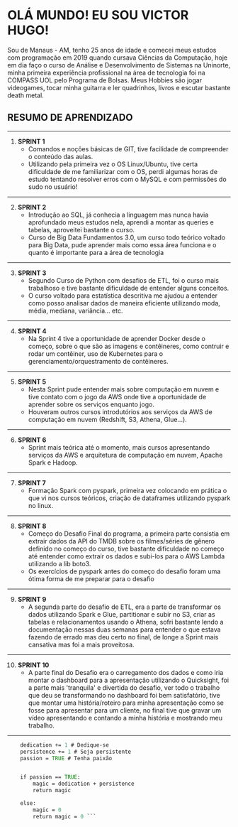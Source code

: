 # OLÁ MUNDO! EU SOU VICTOR HUGO!
Sou de Manaus - AM, tenho 25 anos de idade e comecei meus estudos com
programação em 2019 quando cursava Ciências da Computação, hoje em dia
faço o curso de Análise e Desenvolvimento de Sistemas na Uninorte, minha primeira experiência profissional na área de tecnologia foi na COMPASS UOL pelo Programa de Bolsas. Meus Hobbies são jogar videogames, tocar minha guitarra e ler quadrinhos, livros e escutar bastante death metal.


## RESUMO DE APRENDIZADO

-------------------------------------------------------------------------------------------------------------------------------------------------------------

1. **SPRINT 1**
    * Comandos e noções básicas de GIT, tive facilidade de compreender o conteúdo das aulas.
    * Utilizando pela primeira vez o OS Linux/Ubuntu, tive certa dificuldade de me familiarizar com o OS, perdi algumas horas de estudo tentando resolver erros com o MySQL e com permissões do sudo no usuário!

-------------------------------------------------------------------------------------------------------------------------------------------------------------

2. **SPRINT 2**
    * Introdução ao SQL, já conhecia a linguagem mas nunca havia aprofundado meus estudos nela, aprendi a montar as queries e tabelas, aproveitei bastante o curso.
    * Curso de Big Data Fundamentos 3.0, um curso todo teórico voltado para Big Data, pude aprender mais como essa área funciona e o quanto é importante para a área de tecnologia

-------------------------------------------------------------------------------------------------------------------------------------------------------------
3. **SPRINT 3**
    * Segundo Curso de Python com desafios de ETL, foi o curso mais trabalhoso e tive bastante dificuldade de entender alguns conceitos.
    * O curso voltado para estatística descritiva me ajudou a entender como posso analisar dados de maneira eficiente utilizando moda, média, mediana, variância... etc.

-------------------------------------------------------------------------------------------------------------------------------------------------------------
4. **SPRINT 4**
    * Na Sprint 4 tive a oportunidade de aprender Docker desde o começo, sobre o que são as imagens e contêineres, como contruir e rodar um contêiner, uso de Kubernetes para o gerenciamento/orquestramento de contêineres.

-------------------------------------------------------------------------------------------------------------------------------------------------------------
5. **SPRINT 5**
    * Nesta Sprint pude entender mais sobre computação em nuvem e tive contato com o jogo da AWS onde tive a oportunidade de aprender sobre os serviços enquanto jogo.
    * Houveram outros cursos introdutórios aos serviços da AWS de computação em nuvem (Redshift, S3, Athena, Glue...).

-------------------------------------------------------------------------------------------------------------------------------------------------------------
6. **SPRINT 6**
    * Sprint mais teórica até o momento, mais cursos apresentando serviços da AWS e arquitetura de computação em nuvem, Apache Spark e Hadoop.

-------------------------------------------------------------------------------------------------------------------------------------------------------------
7. **SPRINT 7**
    * Formação Spark com pyspark, primeira vez colocando em prática o que vi nos cursos teóricos, criação de dataframes utilizando pyspark no linux.

-------------------------------------------------------------------------------------------------------------------------------------------------------------
8. **SPRINT 8**
    * Começo do Desafio Final do programa, a primeira parte consistia em extrair dados da API do TMDB sobre os filmes/séries de gênero definido no começo do curso, tive bastante dificuldade no começo até entender como extrair os dados e subi-los para o AWS Lambda utilizando a lib boto3.
    * Os exercícios de pyspark antes do começo do desafio foram uma ótima forma de me preparar para o desafio

-------------------------------------------------------------------------------------------------------------------------------------------------------------
9. **SPRINT 9**
    * A segunda parte do desafio de ETL, era a parte de transformar os dados utilizando Spark e Glue, partitionar e subir no S3, criar as tabelas e relacionamentos usando o Athena, sofri bastante lendo a documentação nessas duas semanas para entender o que estava fazendo de errado mas deu certo no final, de longe a Sprint mais cansativa mas foi a mais proveitosa. 

-------------------------------------------------------------------------------------------------------------------------------------------------------------
10. **SPRINT 10**
    * A parte final do Desafio era o carregamento dos dados e como iria montar o dashboard para a apresentação utilizando o Quicksight, foi a parte mais 'tranquila' e divertida do desafio, ver todo o trabalho que deu se transformando no dashboard foi bem satisfatório, tive que montar uma história/roteiro para minha apresentação como se fosse para apresentar para um cliente, no final tive que gravar um vídeo apresentando e contando a minha história e mostrando meu trabalho.

-------------------------------------------------------------------------------------------------------------------------------------------------------------

```def sucess(dedication, persistence, passion):
    dedication += 1 # Dedique-se
    persistence += 1 # Seja persistente
    passion = TRUE # Tenha paixão


    if passion == TRUE:
        magic = dedication + persistence
        return magic

    else: 
        magic = 0
        return magic = 0 ```
